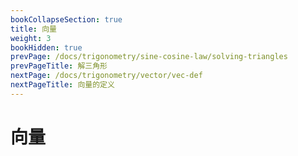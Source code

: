 ```yaml
---
bookCollapseSection: true
title: 向量
weight: 3
bookHidden: true
prevPage: /docs/trigonometry/sine-cosine-law/solving-triangles
prevPageTitle: 解三角形
nextPage: /docs/trigonometry/vector/vec-def
nextPageTitle: 向量的定义
---
```


# 向量

